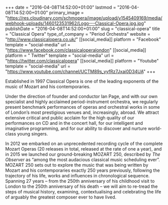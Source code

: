 +++
date = "2016-04-08T14:52:00+01:00"
lastmod = "2016-04-08T14:52:00+01:00"
primary_image = "https://res.cloudinary.com/schmopera/image/upload/v1545409169/media/webhook-uploads/1460123531962/Logo---Classical-Opera.jpg.jpg"
publishDate = "2016-04-08T14:52:00+01:00"
slug = "classical-opera"
title = "Classical Opera"
type_of_company = "Period Orchestra"
website = "http://www.classicalopera.co.uk/"
[[social_media]]
platform = "Facebook"
template = "social-media"
url = "https://www.facebook.com/classicaloperalondon"
[[social_media]]
platform = " Twitter"
template = "social-media"
url = "https://twitter.com/classicalopera"
[[social_media]]
platform = "Youtube"
template = "social-media"
url = "https://www.youtube.com/channel/UCTM89s_yyfRz7Jxai0D34UA"
+++

Established in 1997 Classical Opera is one of the leading exponents of the music of Mozart and his contemporaries.

Under the direction of founder and conductor Ian Page, and with our own specialist and highly acclaimed period-instrument orchestra, we regularly present benchmark performances of operas and orchestral works in some of London’s most prestigious venues and, increasingly, abroad. We attract extensive critical and public acclaim for the high quality of our performances on CD and in the concert hall, for our intelligent and imaginative programming, and for our ability to discover and nurture world-class young singers.

In 2012 we embarked on an unprecedented recording cycle of the complete Mozart Operas (20 releases in total, released at the rate of one a year), and in 2015 we launched our ground-breaking MOZART 250, described by *The Observer* as “among the most audacious classical music scheduling ever”. MOZART 250 sets out to explore the music that was being written by Mozart and his contemporaries exactly 250 years previously, following the trajectory of his life, works and influences in chronological sequence. Spanning 27 years – from the 250th anniversary of his childhood visit to London to the 250th anniversary of his death – we will aim to re-tread the steps of musical history, examining, contextualising and celebrating the life of arguably the greatest composer ever to have lived.
